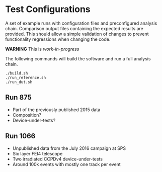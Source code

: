 Test Configurations
===================

A set of example runs with configuration files and preconfigured analysis chain.
Comparison output files containing the expected results are provided. This
should allow a simple validation of changes to prevent functionality regressions
when changing the code.

**WARNING** This is *work-in-progress*

The following commands will build the software and run a full analysis chain.

    ./build.sh
    ./run_reference.sh
    ./run_dut.sh


Run 875
-------

*   Part of the previously published 2015 data
*   Composition?
*   Device-under-tests?

Run 1066
--------

*   Unpublished data from the July 2016 campaign at SPS
*   Six layer FEI4 telescope
*   Two irradiated CCPDv4 device-under-tests
*   Around 100k events with mostly one track per event
